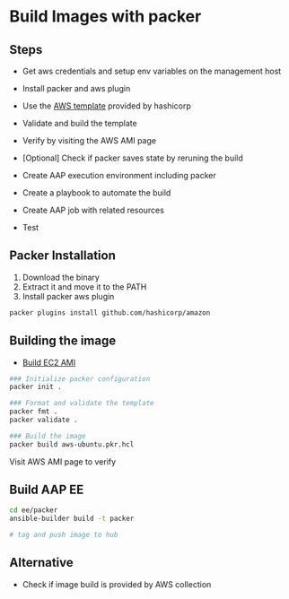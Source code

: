 # Build Images with packer


## Steps

- Get aws credentials and setup env variables on the management host
- Install packer and aws plugin
- Use the [AWS template](https://developer.hashicorp.com/packer/tutorials/aws-get-started/aws-get-started-build-image) provided by hashicorp
- Validate and build the template
- Verify by visiting the AWS AMI page 
- [Optional] Check if packer saves state by reruning the build

- Create AAP execution environment including packer
- Create a playbook to automate the build
- Create AAP job with related resources
- Test 


## Packer Installation

1. Download the binary
2. Extract it and move it to the PATH
3. Install packer aws plugin

```sh
packer plugins install github.com/hashicorp/amazon
```

## Building the image

- [Build EC2 AMI](https://developer.hashicorp.com/packer/tutorials/aws-get-started/aws-get-started-build-image)


```sh
### Initialize packer configuration
packer init .

### Format and validate the template
packer fmt .
packer validate .

### Build the image
packer build aws-ubuntu.pkr.hcl
```

Visit AWS AMI page to verify

## Build AAP EE

```sh
cd ee/packer
ansible-builder build -t packer

# tag and push image to hub
```

## Alternative

- Check if image build is provided by AWS collection
